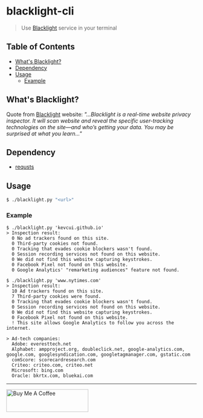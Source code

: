 # blacklight-cli

> Use [Blacklight](https://themarkup.org/blacklight) service in your terminal

## Table of Contents

- [What's Blacklight?](#whats-blacklight)
- [Dependency](#dependency)
- [Usage](#usage)
  - [Example](#example)

## What's Blacklight?

Quote from [Blacklight](https://themarkup.org/blacklight) website: _"...Blacklight is a real-time website privacy inspector. It will scan website and reveal the specific user-tracking technologies on the site—and who’s getting your data. You may be surprised at what you learn..."_

## Dependency

- [requsts](https://requests.readthedocs.io/en/master/user/install/#install)

## Usage

```bash
$ ./blacklight.py "<url>"
```

### Example

```
$ ./blacklight.py 'kevcui.github.io'
> Inspection result:
  0 No ad trackers found on this site.
  0 Third-party cookies not found.
  0 Tracking that evades cookie blockers wasn't found.
  0 Session recording services not found on this website.
  0 We did not find this website capturing keystrokes.
  0 Facebook Pixel not found on this website.
  0 Google Analytics' "remarketing audiences" feature not found.
```

```
$ ./blacklight.py 'www.nytimes.com'
> Inspection result:
  10 Ad trackers found on this site.
  7 Third-party cookies were found.
  0 Tracking that evades cookie blockers wasn't found.
  0 Session recording services not found on this website.
  0 We did not find this website capturing keystrokes.
  0 Facebook Pixel not found on this website.
  ! This site allows Google Analytics to follow you across the internet.

> Ad-tech companies:
  Adobe: everesttech.net
  Alphabet: ampproject.org, doubleclick.net, google-analytics.com, google.com, googlesyndication.com, googletagmanager.com, gstatic.com
  comScore: scorecardresearch.com
  Criteo: criteo.com, criteo.net
  Microsoft: bing.com
  Oracle: bkrtx.com, bluekai.com
```

---

<a href="https://www.buymeacoffee.com/kevcui" target="_blank"><img src="https://cdn.buymeacoffee.com/buttons/v2/default-orange.png" alt="Buy Me A Coffee" height="60px" width="217px"></a>